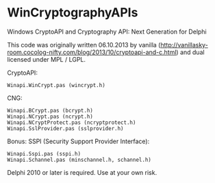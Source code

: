 # WinCryptographyAPIs
Windows CryptoAPI and Cryptography API: Next Generation for Delphi

This code was originally written 06.10.2013 by vanilla (http://vanillasky-room.cocolog-nifty.com/blog/2013/10/cryptoapi-and-c.html) and dual licensed under MPL / LGPL.

CryptoAPI:

    Winapi.WinCrypt.pas (wincrypt.h) 

CNG:

    Winapi.BCrypt.pas (bcrypt.h)
    Winapi.NCrypt.pas (ncrypt.h)
    Winapi.NCryptProtect.pas (ncryptprotect.h)
    Winapi.SslProvider.pas (sslprovider.h) 

Bonus: SSPI (Security Support Provider Interface):

    Winapi.Sspi.pas (sspi.h)
    Winapi.Schannel.pas (minschannel.h, schannel.h) 

Delphi 2010 or later is required. Use at your own risk.
